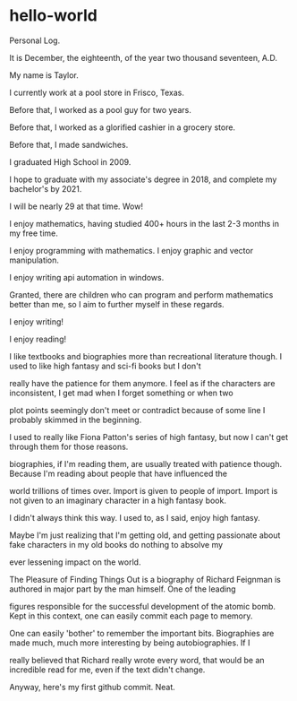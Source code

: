 # hello-world
Personal Log.

It is December, the eighteenth, of the year two thousand seventeen, A.D.

My name is Taylor.

I currently work at a pool store in Frisco, Texas.

Before that, I worked as a pool guy for two years.

Before that, I worked as a glorified cashier in a grocery store.

Before that, I made sandwiches.

I graduated High School in 2009.

I hope to graduate with my associate's degree in 2018, and complete my bachelor's by 2021. 

I will be nearly 29 at that time. Wow!

I enjoy mathematics, having studied 400+ hours in the last 2-3 months in my free time. 

I enjoy programming with mathematics. I enjoy graphic and vector manipulation.

I enjoy writing api automation in windows.

Granted, there are children who can program and perform mathematics better than me, so I aim to further myself in these regards.


I enjoy writing! 

I enjoy reading!

I like textbooks and biographies more than recreational literature though. I used to like high fantasy and sci-fi books but I don't 

really have the patience for them anymore. I feel as if the characters are inconsistent, I get mad when I forget something or when two

plot points seemingly don't meet or contradict because of some line I probably skimmed in the beginning. 

I used to really like Fiona Patton's series of high fantasy, but now I can't get through them for those reasons.

biographies, if I'm reading them, are usually treated with patience though. Because I'm reading about people that have influenced the 

world trillions of times over. Import is given to people of import. Import is not given to an imaginary character in a high fantasy
book.

I didn't always think this way. I used to, as I said, enjoy high fantasy.

Maybe I'm just realizing that I'm getting old, and getting passionate about fake characters in my old books do nothing to absolve my

ever lessening impact on the world.

The Pleasure of Finding Things Out is a biography of Richard Feignman is authored in major part by the man himself. One of the leading 

figures responsible for the successful development of the atomic bomb. Kept in this context, one can easily commit each page to memory.

One can easily 'bother' to remember the important bits. Biographies are made much, much more interesting by being autobiographies. If I 

really believed that Richard really wrote every word, that would be an incredible read for me, even if the text didn't change.

Anyway, here's my first github commit. Neat. 
